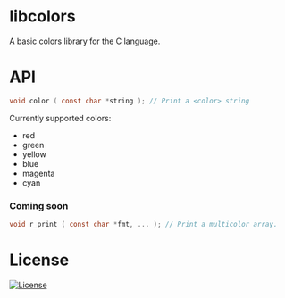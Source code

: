 # libcolors

A basic colors library for the C language.

# API

```c
void color ( const char *string ); // Print a <color> string
```

Currently supported colors:

- red
- green
- yellow
- blue
- magenta
- cyan

### Coming soon
```c
void r_print ( const char *fmt, ... ); // Print a multicolor array.
```

# License
[![License](http://img.shields.io/badge/license-BSD3-brightgreen.svg)](http://opensource.org/licenses/BSD-3-Clause)
